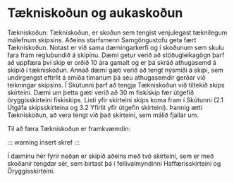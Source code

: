 # Tækniskoðun og aukaskoðun

Tækniskoðun:
Tækniskoðun, er skoðun sem tengist venjulegast tæknilegum málefnum skipsins.  Aðeins starfsmenn Samgöngustofu geta fært Tækniskoðun.
Notast er við sama dæmingarkerfi og í skoðunum sem skulu fara fram reglubundið á skipinu.  Dæmi getur verið að stöðugleikagögn þarf að uppfæra því skip er orðið 10 ára gamalt og er þá skráð athugasemd á skipið í tækniskoðun.  Annað dæmi gæti verið að tengt nýsmíði á skipi, sem undirgengst eftirlit á smíða tímanum þá séu athugasemdir gerðar við teikningar skipsins.
Í Skútunni þarf að tengja Tækniskoðun við tiltekið skips skírteini.  Dæmi um þetta gæti verið að 30 m fiskiskip fær útgefið öryggisskírteini fiskiskips.  Listi yfir skírteini skips koma fram í Skútunni (2.1 Útgáfa skipsskírteina og 3.2 Yfirlit yfir útgefin skírteini).  Þannig ætti Tækniskoðun, að vera tengt við það skírteini, sem málið fjallar um.

Til að færa Tækniskoðun er framkvæmdin:

::: warning
insert skref
:::

Í dæminu hér fyrir neðan er skipið aðeins með tvö skírteini, sem er með skoðanir tengdar sér, sem birtast þá í fellivalmyndinni Haffærisskírteini og Öryggisskírteini.
